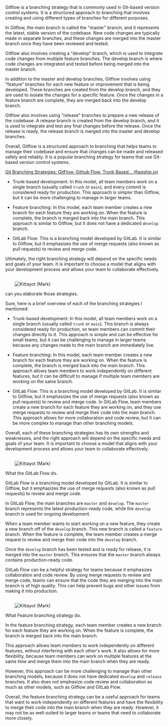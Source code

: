 Gitflow is a branching strategy that is commonly used in Git-based version control systems. It is a structured approach to branching that involves creating and using different types of branches for different purposes.

In Gitflow, the main branch is called the "master" branch, and it represents the latest, stable version of the codebase. New code changes are typically made in separate branches, and these changes are merged into the master branch once they have been reviewed and tested.

Gitflow also involves creating a "develop" branch, which is used to integrate code changes from multiple feature branches. The develop branch is where code changes are integrated and tested before being merged into the master branch.

In addition to the master and develop branches, Gitflow involves using "feature" branches for each new feature or improvement that is being developed. These branches are created from the develop branch, and they are used to isolate the changes for a specific feature. Once the changes in a feature branch are complete, they are merged back into the develop branch.

Gitflow also involves using "release" branches to prepare a new release of the codebase. A release branch is created from the develop branch, and it is used to integrate and test any final changes before the release. Once the release is ready, the release branch is merged into the master and develop branches.

Overall, Gitflow is a structured approach to branching that helps teams to manage their codebase and ensure that changes can be made and released safely and reliably. It is a popular branching strategy for teams that use Git-based version control systems.

[Git Branching Strategies: GitFlow, Github Flow, Trunk Based... (flagship.io)](https://www.flagship.io/git-branching-strategies/)

-   Trunk-based development: In this model, all team members work on a single branch (usually called `trunk` or `main`), and every commit is considered ready for production. This approach is simpler than Gitflow, but it can be more challenging to manage in larger teams.
    
-   Feature branching: In this model, each team member creates a new branch for each feature they are working on. When the feature is complete, the branch is merged back into the main branch. This approach is similar to Gitflow, but it does not have a dedicated `develop` branch.
    
-   GitLab Flow: This is a branching model developed by GitLab. It is similar to Gitflow, but it emphasizes the use of merge requests (also known as pull requests) to review and merge code.
    

Ultimately, the right branching strategy will depend on the specific needs and goals of your team. It is important to choose a model that aligns with your development process and allows your team to collaborate effectively.

![](data:image/svg+xml,%3csvg%20xmlns=%27http://www.w3.org/2000/svg%27%20version=%271.1%27%20width=%2730%27%20height=%2730%27/%3e)![Kittayot (Mark)](https://chat.openai.com/_next/image?url=https%3A%2F%2Flh3.googleusercontent.com%2Fa%2FAEdFTp5fJ84HkuPO1Uj6rjmHhjpiX99tEMQ8eCA_Q2OY%3Ds96-c&w=64&q=75)

can you elaborate those strategies.

Sure, here is a brief overview of each of the branching strategies I mentioned:

-   Trunk-based development: In this model, all team members work on a single branch (usually called `trunk` or `main`). This branch is always considered ready for production, so team members can commit their changes directly to it. This approach is simple and can be effective for small teams, but it can be challenging to manage in larger teams because any changes made to the main branch are immediately live.
    
-   Feature branching: In this model, each team member creates a new branch for each feature they are working on. When the feature is complete, the branch is merged back into the main branch. This approach allows team members to work independently on different features, but it can be difficult to manage if multiple team members are working on the same branch.
    
-   GitLab Flow: This is a branching model developed by GitLab. It is similar to Gitflow, but it emphasizes the use of merge requests (also known as pull requests) to review and merge code. In GitLab Flow, team members create a new branch for each feature they are working on, and they use merge requests to review and merge their code into the main branch. This approach allows for more collaboration and code review, but it can be more complex to manage than other branching models.
    

Overall, each of these branching strategies has its own strengths and weaknesses, and the right approach will depend on the specific needs and goals of your team. It is important to choose a model that aligns with your development process and allows your team to collaborate effectively.

![](data:image/svg+xml,%3csvg%20xmlns=%27http://www.w3.org/2000/svg%27%20version=%271.1%27%20width=%2730%27%20height=%2730%27/%3e)![Kittayot (Mark)](https://chat.openai.com/_next/image?url=https%3A%2F%2Flh3.googleusercontent.com%2Fa%2FAEdFTp5fJ84HkuPO1Uj6rjmHhjpiX99tEMQ8eCA_Q2OY%3Ds96-c&w=64&q=75)

What the GitLab Flow do.

GitLab Flow is a branching model developed by GitLab. It is similar to Gitflow, but it emphasizes the use of merge requests (also known as pull requests) to review and merge code.

In GitLab Flow, the main branches are `master` and `develop`. The `master` branch represents the latest production-ready code, while the `develop` branch is used for ongoing development.

When a team member wants to start working on a new feature, they create a new branch off of the `develop` branch. This new branch is called a `feature` branch. When the feature is complete, the team member creates a merge request to review and merge their code into the `develop` branch.

Once the `develop` branch has been tested and is ready for release, it is merged into the `master` branch. This ensures that the `master` branch always contains production-ready code.

GitLab Flow can be a helpful strategy for teams because it emphasizes collaboration and code review. By using merge requests to review and merge code, teams can ensure that the code they are merging into the main branch is of high quality. This can help prevent bugs and other issues from making it into production.

![](data:image/svg+xml,%3csvg%20xmlns=%27http://www.w3.org/2000/svg%27%20version=%271.1%27%20width=%2730%27%20height=%2730%27/%3e)![Kittayot (Mark)](https://chat.openai.com/_next/image?url=https%3A%2F%2Flh3.googleusercontent.com%2Fa%2FAEdFTp5fJ84HkuPO1Uj6rjmHhjpiX99tEMQ8eCA_Q2OY%3Ds96-c&w=64&q=75)

What Feature branching strategy do.

In the feature branching strategy, each team member creates a new branch for each feature they are working on. When the feature is complete, the branch is merged back into the main branch.

This approach allows team members to work independently on different features, without interfering with each other's work. It also allows for more flexibility, because team members can work on multiple features at the same time and merge them into the main branch when they are ready.

However, this approach can be more challenging to manage than other branching models, because it does not have dedicated `develop` and `release` branches. It also does not emphasize code review and collaboration as much as other models, such as Gitflow and GitLab Flow.

Overall, the feature branching strategy can be a useful approach for teams that want to work independently on different features and have the flexibility to merge their code into the main branch when they are ready. However, it may not be as well-suited to larger teams or teams that need to collaborate more closely.